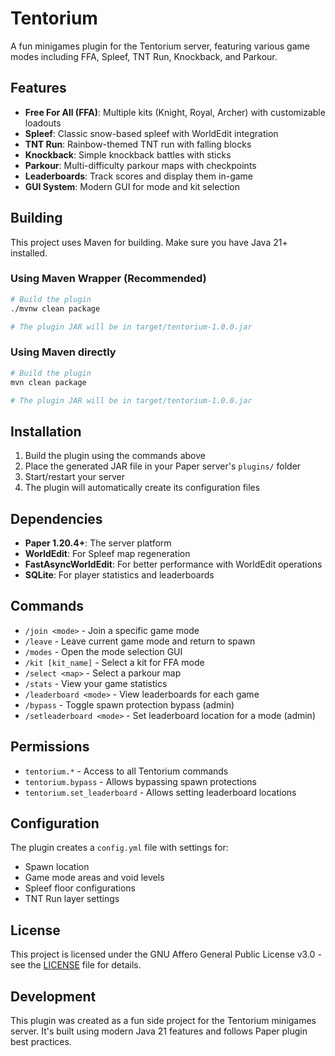 # Tentorium

A fun minigames plugin for the Tentorium server, featuring various game modes including FFA, Spleef, TNT Run, Knockback, and Parkour.

## Features

- **Free For All (FFA)**: Multiple kits (Knight, Royal, Archer) with customizable loadouts
- **Spleef**: Classic snow-based spleef with WorldEdit integration
- **TNT Run**: Rainbow-themed TNT run with falling blocks
- **Knockback**: Simple knockback battles with sticks
- **Parkour**: Multi-difficulty parkour maps with checkpoints
- **Leaderboards**: Track scores and display them in-game
- **GUI System**: Modern GUI for mode and kit selection

## Building

This project uses Maven for building. Make sure you have Java 21+ installed.

### Using Maven Wrapper (Recommended)

```bash
# Build the plugin
./mvnw clean package

# The plugin JAR will be in target/tentorium-1.0.0.jar
```

### Using Maven directly

```bash
# Build the plugin
mvn clean package

# The plugin JAR will be in target/tentorium-1.0.0.jar
```

## Installation

1. Build the plugin using the commands above
2. Place the generated JAR file in your Paper server's `plugins/` folder
3. Start/restart your server
4. The plugin will automatically create its configuration files

## Dependencies

- **Paper 1.20.4+**: The server platform
- **WorldEdit**: For Spleef map regeneration
- **FastAsyncWorldEdit**: For better performance with WorldEdit operations
- **SQLite**: For player statistics and leaderboards

## Commands

- `/join <mode>` - Join a specific game mode
- `/leave` - Leave current game mode and return to spawn
- `/modes` - Open the mode selection GUI
- `/kit [kit_name]` - Select a kit for FFA mode
- `/select <map>` - Select a parkour map
- `/stats` - View your game statistics
- `/leaderboard <mode>` - View leaderboards for each game
- `/bypass` - Toggle spawn protection bypass (admin)
- `/setleaderboard <mode>` - Set leaderboard location for a mode (admin)

## Permissions

- `tentorium.*` - Access to all Tentorium commands
- `tentorium.bypass` - Allows bypassing spawn protections
- `tentorium.set_leaderboard` - Allows setting leaderboard locations

## Configuration

The plugin creates a `config.yml` file with settings for:
- Spawn location
- Game mode areas and void levels
- Spleef floor configurations
- TNT Run layer settings

## License

This project is licensed under the GNU Affero General Public License v3.0 - see the [LICENSE](LICENSE) file for details.

## Development

This plugin was created as a fun side project for the Tentorium minigames server. It's built using modern Java 21 features and follows Paper plugin best practices.